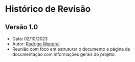 # Histórico de Revisão

## Versão 1.0
* Data: 02/10/2023
* Autor: [Rodrigo Wendrel](https://github.com/rodwendrel/)
* Reunião com foco em estruturar o documento e página de documentação com informações gerais do projeto.